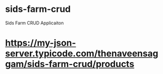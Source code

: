 # sids-farm-crud
Sids Farm CRUD Applicaiton
# https://my-json-server.typicode.com/thenaveensaggam/sids-farm-crud/products
